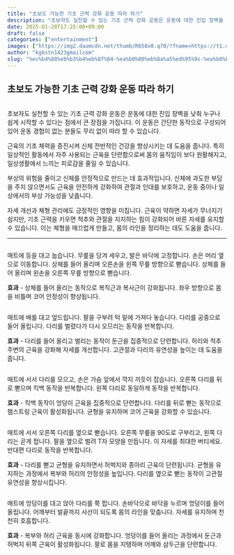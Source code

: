 ```yaml
---
title: "초보도 가능한 기초 근력 강화 운동 따라 하기"
description: "초보자도 실천할 수 있는 기초 근력 강화 운동은 운동에 대한 진입 장벽을 낮춰 누구나 쉽게 시작할 수 있다는 점에서 큰 장점을 가집니다. 이 운동은 간단한 동작으로 구성되어 있어 운동 경험이 없는 분들도 무리 없이 따라 할 수 있습니다."
date: 2025-01-28T17:25:00+09:00
draft: false
categories: ["entertainment"]
images: ["https://img2.daumcdn.net/thumb/R658x0.q70/?fname=https://t1.daumcdn.net/news/202501/29/tenbody/20250129173126133hrla.jpg", "https://t1.daumcdn.net/news/202501/29/tenbody/20250129173126404bfor.gif", "https://t1.daumcdn.net/news/202501/29/tenbody/20250129173126728lqco.gif", "https://t1.daumcdn.net/news/202501/29/tenbody/20250129173126943mdkz.gif", "https://t1.daumcdn.net/news/202501/29/tenbody/20250129173127147ouio.gif"]
author: "kgkstn1423gmailcom"
slug: "%ec%b4%88%eb%b3%b4%eb%8f%84-%ea%b0%80%eb%8a%a5%ed%95%9c-%ea%b8%b0%ec%b4%88-%ea%b7%bc%eb%a0%a5-%ea%b0%95%ed%99%94-%ec%9a%b4%eb%8f%99-%eb%94%b0%eb%9d%bc-%ed%95%98%ea%b8%b0"
---
```


<h2 >초보도 가능한 기초 근력 강화 운동 따라 하기</h2> <figure ><img src="https://img2.daumcdn.net/thumb/R658x0.q70/?fname=https://t1.daumcdn.net/news/202501/29/tenbody/20250129173126133hrla.jpg" alt=""/></figure> <p>초보자도 실천할 수 있는 기초 근력 강화 운동은 운동에 대한 진입 장벽을 낮춰 누구나 쉽게 시작할 수 있다는 점에서 큰 장점을 가집니다. 이 운동은 간단한 동작으로 구성되어 있어 운동 경험이 없는 분들도 무리 없이 따라 할 수 있습니다.</p> <p>근육의 기초 체력을 증진시켜 신체 전반적인 건강을 향상시키는 데 도움을 줍니다. 특히 일상적인 활동에서 자주 사용되는 근육을 단련함으로써 몸의 움직임이 보다 원활해지고, 일상생활에서 느끼는 피로감을 줄일 수 있습니다.</p> <p>부상의 위험을 줄이고 신체를 안정적으로 만드는 데 효과적입니다. 신체에 과도한 부담을 주지 않으면서도 근육을 안전하게 강화하여 관절과 인대를 보호하고, 운동 중이나 일상에서의 부상 가능성을 낮춥니다.</p> <p>자세 개선과 체형 관리에도 긍정적인 영향을 미칩니다. 근육이 약하면 자세가 무너지기 쉽지만, 기초 근력을 키우면 척추와 관절을 지지하는 힘이 강화되어 바른 자세를 유지할 수 있습니다. 이는 체형을 매끄럽게 만들고, 몸의 라인을 정리하는 데도 도움을 줍니다.</p> <hr /> <figure ><img src="https://t1.daumcdn.net/news/202501/29/tenbody/20250129173126404bfor.gif" alt=""/></figure> <p>매트에 등을 대고 눕습니다. 무릎을 당겨 세우고, 발은 바닥에 고정합니다. 손은 머리 옆으로 이동합니다. 상체를 들어 올리며 오른손을 왼쪽 무릎 방향으로 뻗습니다. 상체를 들어 올리며 왼손을 오른쪽 무릎 방향으로 뻗습니다.</p> <p><strong>효과</strong> - 상체를 들어 올리는 동작으로 복직근과 복사근이 강화됩니다. 좌우 방향으로 몸을 비틀며 코어 안정성이 향상됩니다.</p> <figure ><img src="https://t1.daumcdn.net/news/202501/29/tenbody/20250129173126728lqco.gif" alt=""/></figure> <p>매트에 배를 대고 엎드립니다. 팔을 구부려 턱 밑에 가져다 놓습니다. 다리를 공중으로 들어 올립니다. 다리를 벌렸다가 다시 오므리는 동작을 반복합니다.</p> <p><strong>효과</strong> - 다리를 들어 올리고 벌리는 동작이 둔근을 집중적으로 단련합니다. 허리와 척추 주변의 근육을 강화해 자세를 개선합니다. 고관절과 다리의 유연성을 높이는 데 도움을 줍니다.</p> <figure ><img src="https://t1.daumcdn.net/news/202501/29/tenbody/20250129173126943mdkz.gif" alt=""/></figure> <p>매트에 서서 다리를 모으고, 손은 가슴 앞에서 깍지 끼듯이 잡습니다. 오른쪽 다리를 뒤로 뻗으며 킥백 동작을 반복합니다. 왼쪽 다리로 동일하게 동작을 반복합니다.</p> <p><strong>효과</strong> - 킥백 동작이 엉덩이 근육을 집중적으로 단련합니다. 다리를 뒤로 뻗는 동작으로 햄스트링 근육이 활성화됩니다. 균형을 유지하며 코어 근육을 강화할 수 있습니다.</p> <figure ><img src="https://t1.daumcdn.net/news/202501/29/tenbody/20250129173127147ouio.gif" alt=""/></figure> <p>매트에 서서 오른쪽 다리를 옆으로 뻗습니다. 오른쪽 무릎을 90도로 구부리고, 왼쪽 다리는 곧게 펍니다. 팔을 옆으로 벌려 T자 모양을 만듭니다. 이 자세를 최대한 버티세요. 반대편 다리로 동작을 반복합니다.</p> <p><strong>효과</strong> - 다리를 뻗고 균형을 유지하면서 허벅지와 종아리 근육이 단련됩니다. 균형을 유지하는 과정에서 복부와 허리의 안정성을 높입니다. 다리를 옆으로 뻗는 동작이 고관절 유연성을 향상시킵니다.</p> <figure ><img src="https://t1.daumcdn.net/news/202501/29/tenbody/20250129173127393opzs.gif" alt=""/></figure> <p>매트에 엉덩이를 대고 앉아 다리를 쭉 펍니다. 손바닥으로 바닥을 누르며 엉덩이를 들어 올립니다. 어깨부터 발끝까지 사선이 되도록 몸의 라인을 맞춥니다. 자세를 유지하며 천천히 호흡합니다.</p> <p><strong>효과</strong> - 복부와 허리 근육을 동시에 강화합니다. 엉덩이를 들어 올리는 과정에서 둔근과 허벅지 뒤쪽 근육이 활성화됩니다. 팔로 몸을 지탱하며 어깨와 삼두근을 단련합니다.</p>